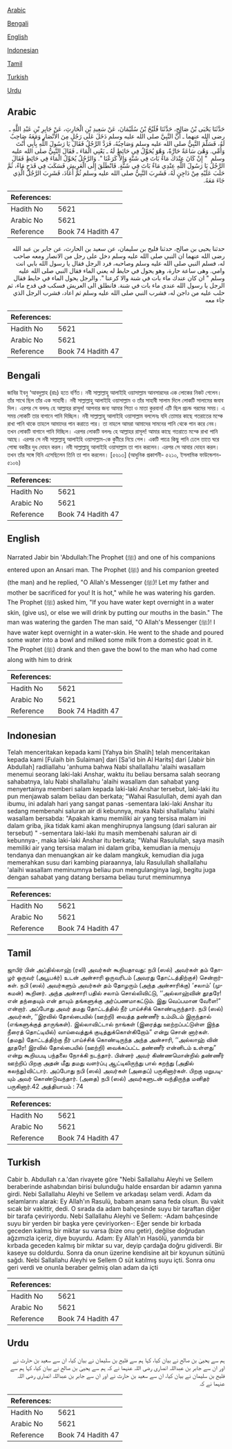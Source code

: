 [Arabic](#arabic)

[Bengali](#bengali)

[English](#english)

[Indonesian](#indonesian)

[Tamil](#tamil)

[Turkish](#turkish)

[Urdu](#urdu)

## Arabic


<div dir="rtl" lang="ar" style={{fontSize:'larger',backgroundColor:'#f8f9fa',padding:20}}>
حَدَّثَنَا يَحْيَى بْنُ صَالِحٍ، حَدَّثَنَا فُلَيْحُ بْنُ سُلَيْمَانَ، عَنْ سَعِيدِ بْنِ الْحَارِثِ، عَنْ جَابِرِ بْنِ عَبْدِ اللَّهِ ـ رضى الله عنهما ـ أَنَّ النَّبِيَّ صلى الله عليه وسلم دَخَلَ عَلَى رَجُلٍ مِنَ الأَنْصَارِ وَمَعَهُ صَاحِبٌ لَهُ، فَسَلَّمَ النَّبِيُّ صلى الله عليه وسلم وَصَاحِبُهُ، فَرَدَّ الرَّجُلُ فَقَالَ يَا رَسُولَ اللَّهِ بِأَبِي أَنْتَ وَأُمِّي‏.‏ وَهْىَ سَاعَةٌ حَارَّةٌ، وَهْوَ يُحَوِّلُ فِي حَائِطٍ لَهُ ـ يَعْنِي الْمَاءَ ـ فَقَالَ النَّبِيُّ صلى الله عليه وسلم ‏ "‏ إِنْ كَانَ عِنْدَكَ مَاءٌ بَاتَ فِي شَنَّةٍ وَإِلاَّ كَرَعْنَا ‏"‏‏.‏ وَالرَّجُلُ يُحَوِّلُ الْمَاءَ فِي حَائِطٍ فَقَالَ الرَّجُلُ يَا رَسُولَ اللَّهِ عِنْدِي مَاءٌ بَاتَ فِي شَنَّةٍ‏.‏ فَانْطَلَقَ إِلَى الْعَرِيشِ فَسَكَبَ فِي قَدَحٍ مَاءً، ثُمَّ حَلَبَ عَلَيْهِ مِنْ دَاجِنٍ لَهُ، فَشَرِبَ النَّبِيُّ صلى الله عليه وسلم ثُمَّ أَعَادَ، فَشَرِبَ الرَّجُلُ الَّذِي جَاءَ مَعَهُ‏.‏
</div>
<div style={{backgroundColor:'#f8f9fa',padding:20, marginBottom: 10}}><table> <thead> <tr> <th>References:</th> <th></th> </tr> </thead> <tbody><tr><td>Hadith No</td><td>5621</td></tr><tr><td>Arabic No</td><td>5621</td></tr><tr><td>Reference</td><td>Book 74 Hadith 47</td></tr></tbody></table></div>


<div dir="rtl" lang="ar" style={{fontSize:'larger',backgroundColor:'#f8f9fa',padding:20}}>
حدثنا يحيى بن صالح، حدثنا فليح بن سليمان، عن سعيد بن الحارث، عن جابر بن عبد الله رضى الله عنهما ان النبي صلى الله عليه وسلم دخل على رجل من الانصار ومعه صاحب له، فسلم النبي صلى الله عليه وسلم وصاحبه، فرد الرجل فقال يا رسول الله بابي انت وامي. وهى ساعة حارة، وهو يحول في حايط له يعني الماء فقال النبي صلى الله عليه وسلم " ان كان عندك ماء بات في شنة والا كرعنا ". والرجل يحول الماء في حايط فقال الرجل يا رسول الله عندي ماء بات في شنة. فانطلق الى العريش فسكب في قدح ماء، ثم حلب عليه من داجن له، فشرب النبي صلى الله عليه وسلم ثم اعاد، فشرب الرجل الذي جاء معه
</div>
<div style={{backgroundColor:'#f8f9fa',padding:20, marginBottom: 10}}><table> <thead> <tr> <th>References:</th> <th></th> </tr> </thead> <tbody><tr><td>Hadith No</td><td>5621</td></tr><tr><td>Arabic No</td><td>5621</td></tr><tr><td>Reference</td><td>Book 74 Hadith 47</td></tr></tbody></table></div>

## Bengali


<div dir="ltr" lang="bn" style={{fontSize:'larger',backgroundColor:'#f8f9fa',padding:20}}>
জাবির ইবনু ‘আবদুল্লাহ (রাঃ) হতে বর্ণিত। নবী সাল্লাল্লাহু আলাইহি ওয়াসাল্লাম আনসারদের এক লোকের নিকট গেলেন। তাঁর সাথে ছিল তাঁর এক সাহাবী। নবী সাল্লাল্লাহু আলাইহি ওয়াসাল্লাম ও তাঁর সাহাবী সালাম দিলে লোকটি সালামের জবাব দিল। এরপর সে বললঃ হে আল্লাহর রাসূল! আপনার জন্য আমার পিতা ও মাতা কুরবান! এটি ছিল প্রচন্ড গরমের সময়। এ সময় লোকটি তার বাগানে পানি দিচ্ছিল। নবী সাল্লাল্লাহু আলাইহি ওয়াসাল্লাম বললেনঃ যদি তোমার কাছে গতরাতের মশ্কে রাখা পানি থাকে তাহলে আমাদের পান করাতে পার। তা নাহলে আমরা আমাদের সামনের পানি থেকে পান করে নেব। তখন লোকটি বাগানে পানি দিচ্ছিল। এরপর লোকটি বললঃ হে আল্লাহর রাসূল! আমার কাছে গতরাতে মশ্কে রাখা পানি আছে। এরপর সে নবী সাল্লাল্লাহু আলাইহি ওয়াসাল্লাম-কে কুটীরে নিয়ে গেল। একটি পাত্রে কিছু পানি ঢেলে তাতে ঘরে পোষা বকরীর দুধ দোহন করল। নবী সাল্লাল্লাহু আলাইহি ওয়াসাল্লাম তা পান করলেন। এরপর সে আবার দোহন করল। তখন তাঁর সঙ্গে যিনি এসেছিলেন তিনি তা পান করলেন। [৫৬১৩] (আধুনিক প্রকাশনী- ৫২১০, ইসলামিক ফাউন্ডেশন- ৫১০৬)
</div>
<div style={{backgroundColor:'#f8f9fa',padding:20, marginBottom: 10}}><table> <thead> <tr> <th>References:</th> <th></th> </tr> </thead> <tbody><tr><td>Hadith No</td><td>5621</td></tr><tr><td>Arabic No</td><td>5621</td></tr><tr><td>Reference</td><td>Book 74 Hadith 47</td></tr></tbody></table></div>

## English


<div dir="ltr" lang="en" style={{fontSize:'larger',backgroundColor:'#f8f9fa',padding:20}}>
Narrated Jabir bin 'Abdullah:The Prophet (ﷺ) and one of his companions entered upon an Ansari man. The Prophet (ﷺ) and his companion greeted (the man) and he replied, "O Allah's Messenger (ﷺ)! Let my father and mother be sacrificed for you! It is hot," while he was watering his garden. The Prophet (ﷺ) asked him, "If you have water kept overnight in a water skin, (give us), or else we will drink by putting our mouths in the basin." The man was watering the garden The man said, "O Allah's Messenger (ﷺ)! I have water kept overnight in a water-skin. He went to the shade and poured some water into a bowl and milked some milk from a domestic goat in it. The Prophet (ﷺ) drank and then gave the bowl to the man who had come along with him to drink
</div>
<div style={{backgroundColor:'#f8f9fa',padding:20, marginBottom: 10}}><table> <thead> <tr> <th>References:</th> <th></th> </tr> </thead> <tbody><tr><td>Hadith No</td><td>5621</td></tr><tr><td>Arabic No</td><td>5621</td></tr><tr><td>Reference</td><td>Book 74 Hadith 47</td></tr></tbody></table></div>

## Indonesian


<div dir="ltr" lang="id" style={{fontSize:'larger',backgroundColor:'#f8f9fa',padding:20}}>
Telah menceritakan kepada kami [Yahya bin Shalih] telah menceritakan kepada kami [Fulaih bin Sulaiman] dari [Sa'id bin Al Harits] dari [Jabir bin Abdullah] radliallahu 'anhuma bahwa Nabi shallallahu 'alaihi wasallam menemui seorang laki-laki Anshar, waktu itu beliau bersama salah seorang sahabatnya, lalu Nabi shallallahu 'alaihi wasallam dan sahabat yang menyertainya memberi salam kepada laki-laki Anshar tersebut, laki-laki itu pun menjawab salam beliau dan berkata; "Wahai Rasulullah, demi ayah dan ibumu, ini adalah hari yang sangat panas -sementara laki-laki Anshar itu sedang membenahi saluran air di kebunnya, maka Nabi shallallahu 'alaihi wasallam bersabda: "Apakah kamu memiliki air yang tersisa malam ini dalam griba, jika tidak kami akan menghirupnya langsung (dari saluran air tersebut) " -sementara laki-laki itu masih membenahi saluran air di kebunnya-, maka laki-laki Anshar itu berkata; "Wahai Rasulullah, saya masih memiliki air yang tersisa malam ini dalam griba, kemudian ia menuju tendanya dan menuangkan air ke dalam mangkuk, kemudian dia juga memerahkan susu dari kambing piaraannya, lalu Rasulullah shallallahu 'alaihi wasallam meminumnya beliau pun mengulanginya lagi, begitu juga dengan sahabat yang datang bersama beliau turut meminumnya
</div>
<div style={{backgroundColor:'#f8f9fa',padding:20, marginBottom: 10}}><table> <thead> <tr> <th>References:</th> <th></th> </tr> </thead> <tbody><tr><td>Hadith No</td><td>5621</td></tr><tr><td>Arabic No</td><td>5621</td></tr><tr><td>Reference</td><td>Book 74 Hadith 47</td></tr></tbody></table></div>

## Tamil


<div dir="ltr" lang="ta" style={{fontSize:'larger',backgroundColor:'#f8f9fa',padding:20}}>
ஜாபிர் பின் அப்தில்லாஹ் (ரலி) அவர்கள் கூறியதாவது: நபி (ஸல்) அவர்கள் தம் தோழர் ஒருவர் (அபூபக்ர்) உடன் அன்சாரி ஒருவரிடம் (அவரது தோட்டத்திற்குச்) சென்றார்கள். நபி (ஸல்) அவர்களும் அவர்கள் தம் தோழரும் (அந்த அன்சாரிக்கு) ‘சலாம்’ (முகமன்) கூறினர். அந்த அன்சாரி பதில் சலாம் சொல்லிவிட்டு, ‘‘அல்லாஹ்வின் தூதரே! என் தந்தையும் என் தாயும் தங்களுக்கு அர்ப்பணமாகட்டும். இது வெப்பமான வேளை!” என்றார். அப்போது அவர் தமது தோட்டத்தில் நீர் பாய்ச்சிக் கொண்டிருந்தார். நபி (ஸல்) அவர்கள், ‘‘இரவில் தோல்பையில் (ஊற்றி) வைத்த தண்ணீர் உம்மிடம் இருந்தால் (எங்களுக்குத் தாருங்கள்). இல்லாவிட்டால் நாங்கள் (இரைத்து ஊற்றப்பட்டுள்ள இந்த நீரைத் தொட்டியில்) வாய்வைத்துக் குடித்துக்கொள்கிறோம்” என்று சொன் னார்கள். (தமது) தோட்டத்திற்கு நீர் பாய்ச்சிக் கொண்டிருந்த அந்த அன்சாரி, ‘‘அல்லாஹ் வின் தூதரே! இரவில் தோல்பையில் (ஊற்றி) வைக்கப்பட்ட தண்ணீர் என்னிடம் உள்ளது” என்று கூறியபடி பந்தலை நோக்கி நடந்தார். பின்னர் அவர் கிண்ணமொன்றில் தண்ணீர் ஊற்றிப் பிறகு அதன் மீது தமது வளர்ப்பு ஆட்டிலிருந்து பால் கறந்து (அதில் கலந்து)விட்டார். அப்போது நபி (ஸல்) அவர்கள் (அதைப்) பருகினார்கள். பிறகு மறுபடியும் அவர் கொண்டுவந்தார். (அதை) நபி (ஸல்) அவர்களுடன் வந்திருந்த மனிதர் பருகினார்.42 அத்தியாயம் : 74
</div>
<div style={{backgroundColor:'#f8f9fa',padding:20, marginBottom: 10}}><table> <thead> <tr> <th>References:</th> <th></th> </tr> </thead> <tbody><tr><td>Hadith No</td><td>5621</td></tr><tr><td>Arabic No</td><td>5621</td></tr><tr><td>Reference</td><td>Book 74 Hadith 47</td></tr></tbody></table></div>

## Turkish


<div dir="ltr" lang="tr" style={{fontSize:'larger',backgroundColor:'#f8f9fa',padding:20}}>
Cabir b. Abdullah r.a.'dan rivayete göre "Nebi Sallallahu Aleyhi ve Sellem beraberinde ashabından birisi bulunduğu halde ensardan bir adamın yanına girdi. Nebi Sallallahu Aleyhi ve Sellem ve arkadaşı selam verdi. Adam da selamlarını alarak: Ey Allah'ın Rasulü, babam anam sana feda olsun. Bu vakit sıcak bir vakittir, dedi. O sırada da adam bahçesinde suyu bir taraftan diğer bir tarafa çeviriyordu. Nebi Sallallahu Aleyhi ve Sellem: -Adam bahçesinde suyu bir yerden bir başka yere çeviriyorken-: Eğer sende bir kırbada geceden kalmış bir miktar su varsa (bize onu getir), değilse doğrudan ağzımızIa içeriz, diye buyurdu. Adam: Ey Allah'ın Hasölü, yanımda bir kırbada geceden kalmış bir miktar su var, deyip çardağa doğru gidiverdi. Bir kaseye su doldurdu. Sonra da onun üzerine kendisine ait bir koyunun sütünü sağdı. Nebi Sallallahu Aleyhi ve Sellem O süt katılmış suyu içti. Sonra onu geri verdi ve onunla beraber gelmiş olan adam da içti
</div>
<div style={{backgroundColor:'#f8f9fa',padding:20, marginBottom: 10}}><table> <thead> <tr> <th>References:</th> <th></th> </tr> </thead> <tbody><tr><td>Hadith No</td><td>5621</td></tr><tr><td>Arabic No</td><td>5621</td></tr><tr><td>Reference</td><td>Book 74 Hadith 47</td></tr></tbody></table></div>

## Urdu


<div dir="rtl" lang="ur" style={{fontSize:'larger',backgroundColor:'#f8f9fa',padding:20}}>
ہم سے یحییٰ بن صالح نے بیان کیا، کہا ہم سے فلیح بن سلیمان نے بیان کیا، ان سے سعید بن حارث نے اور ان سے جابر بن عبداللہ انصاری رضی اللہ عنہما نے کہ ہم سے یحییٰ بن صالح نے بیان کیا، کہا ہم سے فلیح بن سلیمان نے بیان کیا، ان سے سعید بن حارث نے اور ان سے جابر بن عبداللہ انصاری رضی اللہ عنہما نے کہ
</div>
<div style={{backgroundColor:'#f8f9fa',padding:20, marginBottom: 10}}><table> <thead> <tr> <th>References:</th> <th></th> </tr> </thead> <tbody><tr><td>Hadith No</td><td>5621</td></tr><tr><td>Arabic No</td><td>5621</td></tr><tr><td>Reference</td><td>Book 74 Hadith 47</td></tr></tbody></table></div>